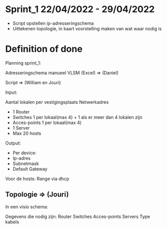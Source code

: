 # Sprint_1 22/04/2022 - 29/04/2022

-	Script opstellen ip-adresseringschema
-	Uittekenen topologie, in kaart voorstelling maken van wat waar nodig is

# Definition of done

Planning sprint_1:

Adresseringschema manueel VLSM (Excel) => (Daniel)

Script => (William en Jouri)

Input:

Aantal lokalen per vestigingsplaats
Netwerkadres


- 1 Router
- Switches 1 per lokaal(max 4) + 1 als er meer dan 4 lokalen zijn
- Acces-points 1 per lokaal(max 4) 
- 1 Server
- Max 20 hosts

Output:

- Per device:
- Ip-adres
- Subnetmask
- Default Gateway

Voor de hosts:
Range via dhcp


## Topologie => (Jouri)

In een visio schema:

Gegevens die nodig zijn:
Router
Switches
Acces-points
Servers
Type kabels



